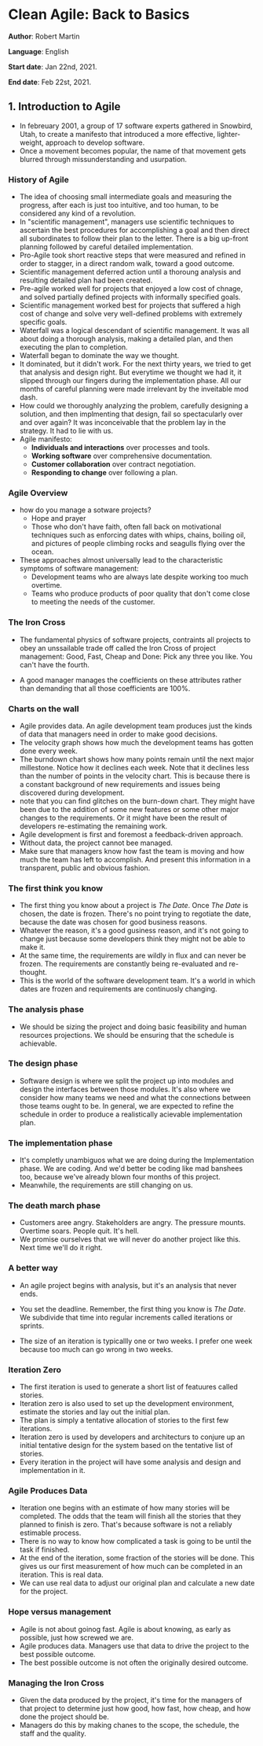 # Clean Agile: Back to Basics

**Author**: Robert Martin

**Language**: English

**Start date**: Jan 22nd, 2021.

**End date**: Feb 22st, 2021.

## 1. Introduction to Agile

* In febreuary 2001, a group of 17 software experts gathered in Snowbird, Utah, to create a manifesto that introduced a more effective, lighter-weight, approach to develop software.
* Once a movement becomes popular, the name of that movement gets blurred through missunderstanding and usurpation.

### History of Agile

* The idea of choosing small intermediate goals and measuring the progress, after each is just too intuitive, and too human, to be considered any kind of a revolution.
* In "scientific management", managers use scientific techniques to ascertain the best procedures for accomplishing a goal and then direct all subordinates to follow their plan to the letter. There is a big up-front planning followed by careful detailed implementation.
* Pro-Agile took short reactive steps that were measured and refined in order to stagger, in a direct random walk, toward a good outcome.
* Scientific management deferred action until a thoroung analysis and resulting detailed plan had been created.
* Pre-agile worked well for projects that enjoyed a low cost of chnage, and solved partially defined projects with informally specified goals.
* Scientific management worked best for projects that suffered a high cost of change and solve very well-defined problems with extremely specific goals.
* Waterfall was a logical descendant of scientific management. It was all about doing a thorough analysis, making a detailed plan, and then executing the plan to completion.
* Waterfall began to dominate the way we thought.
* It dominated, but it didn't work. For the next thirty years, we tried to get that analysis and design right. But everytime we thought we had it, it slipped through our fingers during the implementation phase. All our months of careful planning were made irrelevant by the inveitable mod dash.
* How could we thoroughly analyzing the problem, carefully designing a solution, and then implmenting that design, fail so spectacularly over and over again? It was inconceivable that the problem lay in the strategy. It had to lie with us.
* Agile manifesto:
    * **Individuals and interactions** over processes and tools.
    * **Working software** over comprehensive documentation.
    * **Customer collaboration** over contract negotiation.
    * **Responding to change** over following a plan.

### Agile Overview

* how do you manage a sotware projects?
    * Hope and prayer
    * Those who don't have faith, often fall back on motivational techniques such as enforcing dates with whips, chains, boiling oil, and pictures of people climbing rocks and seagulls flying over the ocean.
* These approaches almost universally lead to the characteristic symptoms of software management:
    * Development teams who are always late despite working too much overtime.
    * Teams who produce products of poor quality that don't come close to meeting the needs of the customer.

### The Iron Cross

* The fundamental physics of software projects, contraints all projects to obey an unssailable trade off called the Iron Cross of project management: Good, Fast, Cheap and Done: Pick any three you like. You can't have the fourth.

* A good manager manages the coefficients on these attributes rather than demanding that all those coefficients are 100%.

### Charts on the wall

* Agile provides data. An agile development team produces just the kinds of data that managers need in order to make good decisions.
* The velocity graph shows how much the development teams has gotten done every week.
* The burndown chart shows how many points remain until the next major millestone. Notice how it declines each week. Note that it declines less than the number of points in the velocity chart. This is because there is a constant background of new requirements and issues being discovered during development.
* note that you can find glitches on the burn-down chart. They might have been due to the addition of some new features or some other major changes to the requirements. Or it might have been the result of developers re-estimating the remaining work.
* Agile development is first and foremost a feedback-driven approach.
* Without data, the project cannot bee managed.
* Make sure that managers know how fast the team is moving and how much the team has left to accomplish. And present this information in a transparent, public and obvious fashion.

### The first think you know

* The first thing you know about a project is *The Date*. Once *The Date* is chosen, the date is frozen. There's no point trying to regotiate the date, because the date was chosen for good business reasons.
* Whatever the reason, it's a good gusiness reason, and it's not going to change just because some developers think they might not be able to make it.
* At the same time, the requirements are wildly in flux and can never be frozen. The requirements are constantly being re-evaluated and re-thought.
* This is the world of the software development team. It's a world in which dates are frozen and requirements are continuosly changing.

### The analysis phase

* We should be sizing the project and doing basic feasibility and human resources projections. We should be ensuring that the schedule is achievable.

### The design phase

* Software design is where we split the project up into modules and design the interfaces between those modules. It's also where we consider how many teams we need and what the connections between those teams ought to be. In general, we are expected to refine the schedule in order to produce a realistically acievable implementation plan.

### The implementation phase

* It's completly unambiguos what we are doing during the Implementation phase. We are coding. And we'd better be coding like mad banshees too, because we've already blown four months of this project.
* Meanwhile, the requirements are still changing on us.

### The death march phase

* Customers aree angry. Stakeholders are angry. The pressure mounts. Overtime soars. People quit. It's hell.
* We promise ourselves that we will never do another project like this. Next time we'll do it right.

### A better way

* An agile project begins with analysis, but it's an analysis that never ends.
* You set the deadline. Remember, the first thing you know is *The Date*. We subdivide that time into regular increments called iterations or sprints.

* The size of an iteration is typicallly one or two weeks. I prefer one week because too much can go wrong in two weeks.

### Iteration Zero

* The first iteration is used to generate a short list of featuures called stories.
* Iteration zero is also used to set up the development environment, estimate the stories and lay out the initial plan.
* The plan is simply a tentative allocation of stories to the first few iterations.
* Iteration zero is used by developers and architecturs to conjure up an initial tentative design for the system based on the tentative list of stories.
* Every iteration in the project will have some analysis and design and implementation in it.

### Agile Produces Data

* Iteration one begins with an estimate of how many stories will be completed. The odds that the team will finish all the stories that they planned to finish is zero. That's because software is not a reliably estimable process.
* There is no way to know how complicated a task is going to be until the task if finished.
* At the end of the iteration, some fraction of the stories will be done. This gives us our first measurement of how much can be completed in an iteration. This is real data.
* We can use real data to adjust our original plan and calculate a new date for the project.

### Hope versus management

* Agile is not about goinog fast. Agile is about knowing, as early as possible, just how screwed we are.
* Agile produces data. Managers use that data to drive the project to the best possible outcome.
* The best possible outcome is not often the originally desired outcome.

### Managing the Iron Cross

* Given the data produced by the project, it's time for the managers of that project to determine just how good, how fast, how cheap, and how done the project should be.
* Managers do this by making chanes to the scope, the schedule, the staff and the quality.


